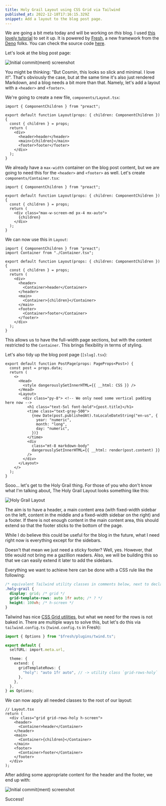 ```yaml
---
title: Holy Grail Layout using CSS Grid via Tailwind
published_at: 2022-12-18T17:16:15.329Z
snippet: Add a layout to the blog post page.
---
```


We are going a bit meta today and will be working on _this_ blog. I used
[this lovely tutorial](https://deno.com/blog/build-a-blog-with-fresh) to set it
up. It is powered by [Fresh](https://fresh.deno.dev/), a new framework from the
[Deno](https://deno.land/) folks. You can check the source code
[here](https://github.com/tehciolo/blog/tree/1ba5b3b281c7933e36da05258fe84442c3c2ceab).

Let's look at the blog post page:

![Initial commit(ment) screenshot](/blog-post-initial.png)

You might be thinking: "But Cosmin, this looks so slick and minimal. I love
it!". That's obviously the case, but at the same time it's also just rendered
Markdown, and a blog needs a bit more than that. Namely, let's add a layout with
a `<header>` and `<footer>`.

We're going to create a new file, `components/Layout.tsx`:

```tsx
import { ComponentChildren } from "preact";

export default function Layout(props: { children: ComponentChildren }) {
  const { children } = props;
  return (
    <div>
      <header>header</header>
      <main>{children}</main>
      <footer>footer</footer>
    </div>
  );
}
```

We already have a `max-width` container on the blog post content, but we are
going to need this for the `<header>` and `<footer>` as well. Let's create
`components/Container.tsx`:

```tsx
import { ComponentChildren } from "preact";

export default function Layout(props: { children: ComponentChildren }) {
  const { children } = props;
  return (
    <div class="max-w-screen-md px-4 mx-auto">
      {children}
    </div>
  );
}
```

We can now use this in `Layout`:

```tsx
import { ComponentChildren } from "preact";
import Container from "./Container.tsx";

export default function Layout(props: { children: ComponentChildren }) {
  const { children } = props;
  return (
    <div>
      <header>
        <Container>header</Container>
      </header>
      <main>
        <Container>{children}</Container>
      </main>
      <footer>
        <Container>footer</Container>
      </footer>
    </div>
  );
}
```

This allows us to have the full-width page sections, but with the content
restricted to the `Container`. This brings flexibility in terms of styling.

Let's also tidy up the blog post page (`[slug].tsx`):

```tsx
export default function PostPage(props: PageProps<Post>) {
  const post = props.data;
  return (
    <>
      <Head>
        <style dangerouslySetInnerHTML={{ __html: CSS }} />
      </Head>
      <Layout>
        <div class="py-8"> <!-- We only need some vertical padding here now -->
          <h1 class="text-5xl font-bold">{post.title}</h1>
          <time class="text-gray-500">
            {new Date(post.publishedAt).toLocaleDateString("en-us", {
              year: "numeric",
              month: "long",
              day: "numeric",
            })}
          </time>
          <div
            class="mt-8 markdown-body"
            dangerouslySetInnerHTML={{ __html: render(post.content) }}
          />
        </div>
      </Layout>
    </>
  );
}
```

Sooo... let's get to the Holy Grail thing. For those of you who don't know what
I'm talking about, The Holy Grail Layout looks something like this:

![Holy Grail Layout](/holy-grail-layout.png)

The aim is to have a header, a main content area (with fixed-width sidebar on
the left, content in the middle and a fixed-width sidebar on the right) and a
footer. If there is not enough content in the main content area, this should
extend so that the footer sticks to the bottom of the page.

While I do believe this could be useful for the blog in the future, what I need
right now is everything except for the sidebars.

Doesn't that mean we just need a sticky footer? Well, yes. However, that title
would not bring me a gazillion readers. Also, we will be building this so that
we can easily extend it later to add the sidebars.

Everything we want to achieve here can be done with a CSS rule like the
following:

```css
/* equivalent Tailwind utility classes in comments below, next to declarations */
.holy-grail {
  display: grid; /* grid */
  grid-template-rows: auto 1fr auto; /* ? */
  height: 100vh; /* h-screen */
}
```

Tailwind has nice
[CSS Grid utilities](https://tailwindcss.com/docs/grid-template-rows), but what
we need for the rows is not baked in. There are multiple ways to solve this, but
let's do this via `tailwind.config.ts` (`twind.config.ts` in Fresh):

```ts
import { Options } from "$fresh/plugins/twind.ts";

export default {
  selfURL: import.meta.url,

  theme: {
    extend: {
      gridTemplateRows: {
        "holy": "auto 1fr auto", // -> utility class `grid-rows-holy`
      },
    },
  },
} as Options;
```

We can now apply all needed classes to the root of our layout:

```tsx
// Layout.tsx
return (
  <div class="grid grid-rows-holy h-screen">
    <header>
      <Container>header</Container>
    </header>
    <main>
      <Container>{children}</Container>
    </main>
    <footer>
      <Container>footer</Container>
    </footer>
  </div>
);
```

After adding some appropriate content for the header and the footer, we end up
with:

![Initial commit(ment) screenshot](/blog-post-final.png)

Success!
